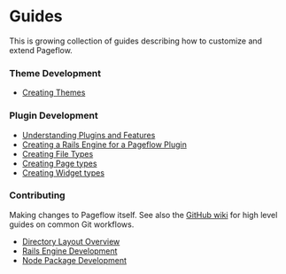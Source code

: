 # Guides

This is growing collection of guides describing how to customize and
extend Pageflow.

### Theme Development

* [Creating Themes](./creating_themes.md)

### Plugin Development

* [Understanding Plugins and Features](./understanding_plugins_and_features.md)
* [Creating a Rails Engine for a Pageflow Plugin](creating_a_pageflow_plugin_rails_engine.md)
* [Creating File Types](./creating_file_types.md)
* [Creating Page types](./creating_page_types.md)
* [Creating Widget types](./creating_widget_types.md)

### Contributing

Making changes to Pageflow itself. See also the
[GitHub wiki](https://github.com/codevise/pageflow/wiki#contributing-to-pageflow)
for high level guides on common Git workflows.

* [Directory Layout Overview](./contributing/directory_layout_overview.md)
* [Rails Engine Development](./contributing/rails_engine_development.md)
* [Node Package Development](./contributing/node_package_development.md)
